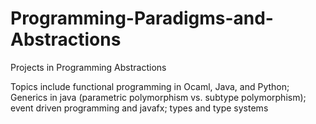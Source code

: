 # Programming-Paradigms-and-Abstractions
Projects in Programming Abstractions

Topics include functional programming in Ocaml, Java, and Python; Generics in java (parametric polymorphism vs. subtype polymorphism); event driven programming and javafx; types and type systems
